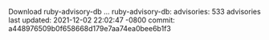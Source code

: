 Download ruby-advisory-db ...
ruby-advisory-db:
  advisories: 533 advisories
  last updated: 2021-12-02 22:02:47 -0800
  commit: a448976509b0f658668d179e7aa74ea0bee6b1f3

